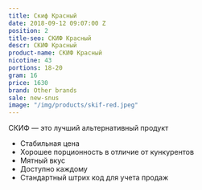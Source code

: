 ```yaml
---
title: Скиф Красный
date: 2018-09-12 09:07:00 Z
position: 2
title-seo: СКИФ Красный
descr: СКИФ Красный
product-name: СКИФ Красный
nicotine: 43
portions: 18-20
gram: 16
price: 1630
brand: Other brands
sale: new-snus
image: "/img/products/skif-red.jpeg"
---
```


СКИФ — это лучший альтернативный продукт
* Стабильная цена 
* Хорошее порционность в отличие от кункурентов 
* Мятный вкус 
* Доступно каждому
* Стандартный штрих код для учета продаж